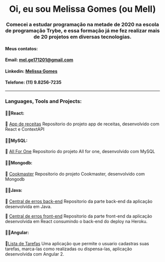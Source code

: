 <h1 align="center">Oi, eu sou Melissa Gomes (ou Mell)</h1>
<h3 align="center">Comecei a estudar programação na metade de 2020 na escola de programação Trybe, e essa formação já me fez realizar mais de 20 projetos em diversas tecnologias.</h3>

<h4>Meus contatos:</h4>

#### Email: [mel.ge171201@gmail.com](mel.ge171201@gmail.com)

#### Linkedin: [Melissa Gomes](https://linkedin.com/in/melissa-gomes-910498182)

#### Telefone: (11) 9.8256-7235

---

### Languages, Tools and Projects:

#### 📓📍React:
  📌 [App de receitas](https://github.com/Melissa-gomes/App-de-receitas)
  Repositorio do projeto app de receitas, desenvolvido com React e ContextAPI
  <br>

#### 📓📍MySQL:
  📌 [All For One](https://github.com/Melissa-gomes/All-For-One)
  Repositorio do projeto All for one, desenvolvido com MySQL
  <br>

#### 📓📍Mongodb:
  📌 [Cookmaster](https://github.com/Melissa-gomes/cookmaster)
  Repositorio do projeto Cookmaster, desenvolvido com Mongodb
  <br>

#### 📓📍Java:
  📌 [Central de erros back-end](https://github.com/Melissa-gomes/Central-de-erros-back-end)
  Repositorio da parte back-end da aplicação desenvolvida em Java.
  <br>

  📌 [Central de erros front-end](https://github.com/Melissa-gomes/Central-de-erros-front-end)
  Repositorio da parte front-end da aplicação desenvolvida em React consumindo o back-end do deploy na Heroku.
<br>

#### 📓📍Angular:
  📌[Lista de Tarefas](https://github.com/Melissa-gomes/Todo-list-angular)
  Uma aplicação que permite o usuario cadastras suas tarefas, marca-las como realizadas ou dispensa-las, aplicação desenvolvida com Angular 2.
<br>
